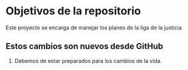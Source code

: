# Objetivos de la repositorio

Este proyecto se encarga de manejar los planes de la liga de la justicia


## Estos cambios son nuevos desde GitHub

1. Debemos de estar preparados para los cambios de la vida.
